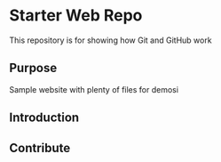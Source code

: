 # Starter Web Repo

This repository is for showing how Git and GitHub work

## Purpose

Sample website with plenty of files for demosi


## Introduction

## Contribute
